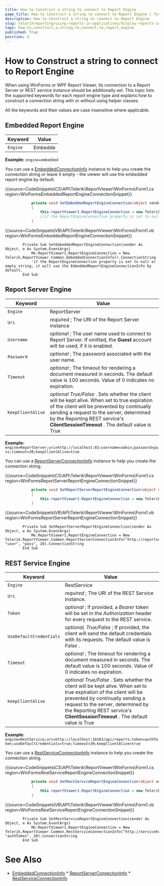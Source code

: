 ```yaml
---
title: How to Construct a string to connect to Report Engine
page_title: How to Construct a string to connect to Report Engine | for Telerik Reporting Documentation
description: How to Construct a string to connect to Report Engine
slug: telerikreporting/using-reports-in-applications/display-reports-in-applications/how-to-construct-a-string-to-connect-to-report-engine
tags: how,to,construct,a,string,to,connect,to,report,engine
published: True
position: 6
---
```


# How to Construct a string to connect to Report Engine



When using WinForms or WPF Report Viewer, its connection to a Report Server or REST service instance should be additionally set.         This topic lists the supported keywords for each report engine type and explains how to construct a connection string with or without using helper classes.       

All the keywords and their values are case insensitive where applicable.       

## Embedded Report Engine


| Keyword | Value |
| ------ | ------ |
|`Engine`|Embedde|




__Example:__ `engine=embedded`

You can use a  [EmbeddedConnectionInfo](/reporting/api/Telerik.ReportViewer.Common.EmbeddedConnectionInfo)  instance to help you create the connection string or           leave it empty - the viewer will use the embedded report engine by default.         

{{source=CodeSnippets\CS\API\Telerik\ReportViewer\WinForms\Form1.cs region=WinFormsEmbeddedReportEngineConnectionSnippet}}
````C#
	        private void SetEmbeddedReportEngineConnection(object sender, System.EventArgs e)
	        {
	            this.reportViewer1.ReportEngineConnection = new Telerik.ReportViewer.Common.EmbeddedConnectionInfo().ConnectionString;
	            //if the ReportEngineConnection property is set to null or empty string, it will use the EmbeddedConnectionInfo by default. 
	        }
````
{{source=CodeSnippets\VB\API\Telerik\ReportViewer\WinForms\Form1.vb region=WinFormsEmbeddedReportEngineConnectionSnippet}}
````VB
	    Private Sub SetEmbeddedReportEngineConnection(sender As Object, e As System.EventArgs)
	        Me.ReportViewer1.ReportEngineConnection = New Telerik.ReportViewer.Common.EmbeddedConnectionInfo().ConnectionString
	        'if the ReportEngineConnection property is set to null or empty string, it will use the EmbeddedReportEngineConnectionInfo by default.
	    End Sub
````



## Report Server Engine


| Keyword | Value |
| ------ | ------ |
|`Engine`|ReportServer|
|`Uri`| *required* ; The URI of the Report Server instance|
|`Username`| *optional* ; The user name used to connect to Report Server. If omitted, the __Guest__ account will be used, if it is enabled.|
|`Password`| *optional* ; The password associated with the user name.|
|`Timeout`| *optional* ; The timeout for rendering a document measured in seconds. The default value is 100 seconds. Value of 0 indicates no expiration.|
|`KeepClientAlive`| *optional True/False* . Sets whether the client will be kept alive. When set to true expiration of the client will                 be prevented by continually sending a request to the server, determined by the Reporting REST service's __ClientSessionTimeout__ . The default value is True|




__Example:__ `engine=ReportServer;uri=http://localhost:83;username=admin;password=pass;timeout=30;keepClientAlive=true`

You can use a  [ReportServerConnectionInfo](/reporting/api/Telerik.ReportViewer.Common.ReportServerConnectionInfo)  instance to help you create the connection string.         

{{source=CodeSnippets\CS\API\Telerik\ReportViewer\WinForms\Form1.cs region=WinFormsReportServerReportEngineConnectionSnippet}}
````C#
	        private void SetReportServerReportEngineConnection(object sender, System.EventArgs e)
	        {
	            this.reportViewer1.ReportEngineConnection = new Telerik.ReportViewer.Common.ReportServerConnectionInfo("http://reportserver:83", "user", "pass", 20).ConnectionString;
	        }
````
{{source=CodeSnippets\VB\API\Telerik\ReportViewer\WinForms\Form1.vb region=WinFormsReportServerReportEngineConnectionSnippet}}
````VB
	    Private Sub SetReportServerReportEngineConnection(sender As Object, e As System.EventArgs)
	        Me.ReportViewer1.ReportEngineConnection = New Telerik.ReportViewer.Common.ReportServerConnectionInfo("http://reportserver:83", "user", "pass", 20).ConnectionString
	    End Sub
````



## REST Service Engine


| Keyword | Value |
| ------ | ------ |
|`Engine`|RestService|
|`Uri`| *required* ; The URI of the REST Service instance.|
|`Token`| *optional* ; If provided, a *Bearer* token will be set in the *Authorization* header for every request to the REST service.|
|`UseDefaultCredentials`| *optional, True/False* ; If provided, the client will send the default credentials with its requests. The default value is *False* .|
|`Timeout`| *optional* ; The timeout for rendering a document measured in seconds. The default value is 100 seconds. Value of 0 indicates no expiration.|
|`KeepClientAlive`| *optional True/False* . Sets whether the client will be kept alive. When set to true expiration of the client will                 be prevented by continually sending a request to the server, determined by the Reporting REST service's __ClientSessionTimeout__ . The default value is True|




__Example:__ `engine=RestService;uri=http://localhost:18103/api/reports;token=authToken;useDefaultCredentials=true;timeout=30;keepClientAlive=true`

You can use a  [RestServiceConnectionInfo](/reporting/api/Telerik.ReportViewer.Common.RestServiceConnectionInfo)  instance to help you create the connection string.         

{{source=CodeSnippets\CS\API\Telerik\ReportViewer\WinForms\Form1.cs region=WinFormsRestServiceReportEngineConnectionSnippet}}
````C#
	        private void SetRestServiceReportEngineConnection(object sender, System.EventArgs e)
	        {
	            this.reportViewer1.ReportEngineConnection = new Telerik.ReportViewer.Common.RestServiceConnectionInfo("http://servicehost:83/api/reports", "authToken", 20).ConnectionString;
	        }
````
{{source=CodeSnippets\VB\API\Telerik\ReportViewer\WinForms\Form1.vb region=WinFormsRestServiceReportEngineConnectionSnippet}}
````VB
	    Private Sub SetRestServiceReportEngineConnection(sender As Object, e As System.EventArgs)
	        Me.ReportViewer1.ReportEngineConnection = New Telerik.ReportViewer.Common.RestServiceConnectionInfo("http://servicehost:83/api/reports", "authToken", 20).ConnectionString
	    End Sub
````



# See Also
 * [EmbeddedConnectionInfo](/reporting/api/Telerik.ReportViewer.Common.EmbeddedConnectionInfo)  * [ReportServerConnectionInfo](/reporting/api/Telerik.ReportViewer.Common.ReportServerConnectionInfo)  * [RestServiceConnectionInfo](/reporting/api/Telerik.ReportViewer.Common.RestServiceConnectionInfo) 
